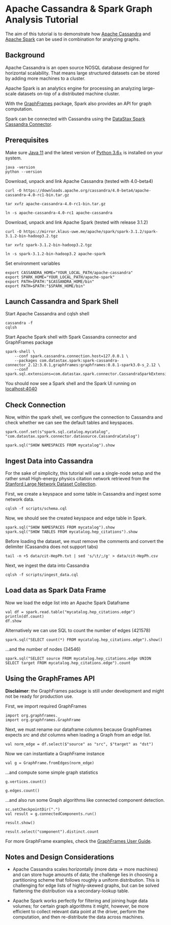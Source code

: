 # Apache Cassandra & Spark Graph Analysis Tutorial

The aim of this tutorial is to demonstrate how [Apache Cassandra](https://cassandra.apache.org/) and [Apache Spark](https://spark.apache.org/) can be used in combination for analyzing graphs.

## Background

Apache Cassandra is an open source NOSQL database designed for horizontal scalability. That means large structured datasets can be stored by adding more machines to a cluster.

Apache Spark is an analytics engine for processing an analyzing large-scale datasets on-top of a distributed machine cluster. 

With the [GraphFrames](https://graphframes.github.io/graphframes) package, Spark also provides an API for graph computation.

Spark can be connected with Cassandra using the [DataStax Spark Cassandra Connector](https://github.com/datastax/spark-cassandra-connector).


## Prerequisites

Make sure [Java 11](https://www.oracle.com/java/technologies/javase-jdk11-downloads.html) and the latest version of [Python 3.6+](https://www.python.org/) is installed on your system.

	java -version
	python --version

Download, unpack and link Apache Cassandra (tested with 4.0-beta4)

	curl -O https://downloads.apache.org/cassandra/4.0-beta4/apache-cassandra-4.0-rc1-bin.tar.gz

	tar xvfz apache-cassandra-4.0-rc1-bin.tar.gz

	ln -s apache-cassandra-4.0-rc1 apache-cassandra

Download, unpack and link Apache Spark (tested with release 3.1.2)

	curl -O https://mirror.klaus-uwe.me/apache/spark/spark-3.1.2/spark-3.1.2-bin-hadoop3.2.tgz

	tar xvfz spark-3.1.2-bin-hadoop3.2.tgz

	ln -s spark-3.1.2-bin-hadoop3.2 apache-spark

Set environment variables

	export CASSANDRA_HOME="YOUR_LOCAL_PATH/apache-cassandra"
	export SPARK_HOME="YOUR_LOCAL_PATH/apache-spark"
	export PATH=$PATH:"$CASSANDRA_HOME/bin"
	export PATH=$PATH:"$SPARK_HOME/bin"

## Launch Cassandra and Spark Shell

Start Apache Cassandra and cqlsh shell

	cassandra -f
	cqlsh

Start Apache Spark shell with Spark Cassandra connector and GraphFrames package

	spark-shell \
		--conf spark.cassandra.connection.host=127.0.0.1 \
        --packages com.datastax.spark:spark-cassandra-connector_2.12:3.0.1,graphframes:graphframes:0.8.1-spark3.0-s_2.12 \ 
        --conf spark.sql.extensions=com.datastax.spark.connector.CassandraSparkExtensions


You should now see a Spark shell and the Spark UI running on [localhost:4040](localhost:4040)


## Check Connection

Now, within the spark shell, we configure the connection to Cassandra and check whether we can see the default tables and keyspaces.

	spark.conf.set(s"spark.sql.catalog.mycatalog", "com.datastax.spark.connector.datasource.CassandraCatalog")

	spark.sql("SHOW NAMESPACES FROM mycatalog").show


## Ingest Data into Cassandra

For the sake of simplicity, this tutorial will use a single-node setup and the rather small High-energy physics citation network retrieved from the [Stanford Large Network Dataset Collection](https://snap.stanford.edu/data/cit-HepPh.html).

First, we create a keyspace and some table in Cassandra and ingest some network data.

	cqlsh -f scripts/schema.cql

Now, we should see the created keyspace and edge table in Spark.

	spark.sql("SHOW NAMESPACES FROM mycatalog").show
	spark.sql("SHOW TABLES FROM mycatalog.hep_citations").show

Before loading the dataset, we must remove the comments and convert the delimiter (Cassandra does not support tabs)
	
	tail -n +5 data/cit-HepPh.txt | sed 's/\t/;/g' > data/cit-HepPh.csv

Next, we ingest the data into Cassandra

	cqlsh -f scripts/ingest_data.cql

## Load data as Spark Data Frame

Now we load the edge list into an Apache Spark Dataframe

	val df = spark.read.table("mycatalog.hep_citations.edge")
	println(df.count)
	df.show

Alternatively we can use SQL to count the number of edges (421578)

	spark.sql("SELECT count(*) FROM mycatalog.hep_citations.edge").show()

...and the number of nodes (34546)

	spark.sql("SELECT source FROM mycatalog.hep_citations.edge UNION SELECT target FROM mycatalog.hep_citations.edge").count

## Using the GraphFrames API

**Disclaimer**: the GraphFrames package is still under development and might not be ready for production use. 

First, we import required GraphFrames

	import org.graphframes._
	import org.graphframes.GraphFrame

Next, we must rename our dataframe columns because GraphFrames expects *src* and *dst* columns when loading a Graph from an edge list.

	val norm_edge = df.select($"source" as "src", $"target" as "dst")

Now we can instantiate a GraphFrame instance

	val g = GraphFrame.fromEdges(norm_edge)

...and compute some simple graph statistics

	g.vertices.count()

	g.edges.count()

...and also run some Graph algorithms like connected component detection.

	sc.setCheckpointDir(".")
	val result = g.connectedComponents.run()

	result.show()

	result.select("component").distinct.count

For more GraphFrame examples, check the [GraphFrames User Guide](https://graphframes.github.io/graphframes/docs/_site/user-guide.html).

## Notes and Design Considerations

* Apache Cassandra scales horizontally (more data -> more machines) and can store huge amounts of data; the challenge lies in choosing a partitioning scheme that follows roughly a uniform distribution. This is challenging for edge lists of highly-skewed graphs, but can be solved flattening the distribution via a secondary-lookup table.

* Apache Spark works perfectly for filtering and joining huge data volumes; for certain graph algorithms it might, however, be more efficient to collect relevant data point at the driver, perform the computation, and then re-distribute the data across machines.


















